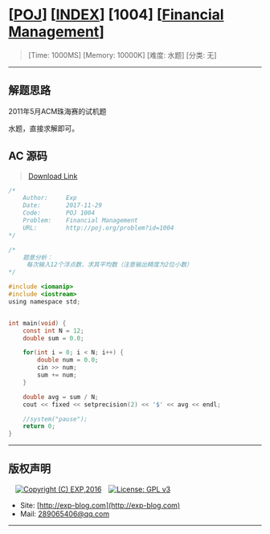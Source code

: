# [[POJ](http://poj.org/)] [[INDEX](https://github.com/lyy289065406/POJ-Solving-Reports)] [1004] [[Financial Management](http://poj.org/problem?id=1004)]

> [Time: 1000MS] [Memory: 10000K] [难度: 水题] [分类: 无]

------

## 解题思路

2011年5月ACM珠海赛的试机题

水题，直接求解即可。

## AC 源码

> [Download Link](/reports/POJ1004-Financial%20Management)


```c
/*
	Author:     Exp
	Date:       2017-11-29
	Code:       POJ 1004
	Problem:    Financial Management
	URL:		http://poj.org/problem?id=1004
*/

/*
	题意分析：
	 每次输入12个浮点数，求其平均数（注意输出精度为2位小数）
*/

#include <iomanip>
#include <iostream>
using namespace std;


int main(void) {
	const int N = 12;
	double sum = 0.0;

	for(int i = 0; i < N; i++) {
		double num = 0.0;
		cin >> num;
		sum += num;
	}

	double avg = sum / N;
	cout << fixed << setprecision(2) << '$' << avg << endl;

	//system("pause");
	return 0;
}
```

------

## 版权声明

　[![Copyright (C) EXP,2016](https://img.shields.io/badge/Copyright%20(C)-EXP%202016-blue.svg)](http://exp-blog.com)　[![License: GPL v3](https://img.shields.io/badge/License-GPL%20v3-blue.svg)](https://www.gnu.org/licenses/gpl-3.0)
  

- Site: [http://exp-blog.com](http://exp-blog.com) 
- Mail: <a href="mailto:289065406@qq.com?subject=[EXP's Github]%20Your%20Question%20（请写下您的疑问）&amp;body=What%20can%20I%20help%20you?%20（需要我提供什么帮助吗？）">289065406@qq.com</a>


------
